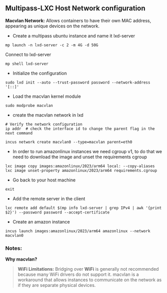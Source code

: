 ## Multipass-LXC Host Network configuration


**Macvlan Network:** Allows containers to have their own MAC address, appearing as unique devices on the network.


* Create a multipass ubuntu instance and name it lxd-server

```shell
mp launch -n lxd-server -c 2 -m 4G -d 50G
```

Connect to lxd-server
```shell
mp shell lxd-server
```


* Initialize the configuration

```shell
sudo lxd init --auto --trust-password password --network-address '[::]'
```

* Load the macvlan kernel module
  
```shell
sudo modprobe macvlan
```



* create the macvlan network in lxd

```shell
# Verify the network configuration
ip addr  # check the interface id to change the parent flag in the next command

incus network create macvlan0 --type=macvlan parent=eth0
```

* In order to run amazonlinux instances we need cgroup v1, to do that we need to download the image and unset the requirements cgroup

```shell
lxc image copy images:amazonlinux/2023/arm64 local: --copy-aliases
lxc image unset-property amazonlinux/2023/arm64 requirements.cgroup
```


* Go back to your host machine
  
```shell
exit
```


* Add the remote server in the client
```shell
lxc remote add default $(mp info lxd-server | grep IPv4 | awk '{print $2}') --password password --accept-certificate
```

* Create an amazon instance
  
```shell
incus launch images:amazonlinux/2023/arm64 amazonlinux --network macvlan0
```


### Notes:

**Why macvlan?**

> **WiFi Limitations:** Bridging over **WiFi** is generally not recommended because many WiFi drivers do not support it. macvlan is a workaround that allows instances to communicate on the network as if they are separate physical devices.